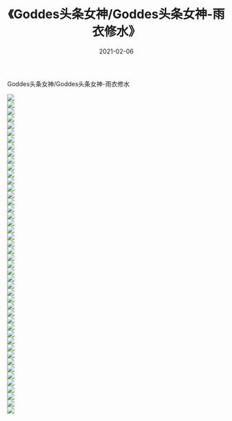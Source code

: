 ﻿---
layout: post
title:  《Goddes头条女神/Goddes头条女神-雨衣修水》
date:   2021-02-06
img: http://img.660000.xyz/Sharelink/网络美图/2021/Goddes头条女神/Goddes头条女神-雨衣修水/000.jpg
categories: [美女, 清纯, 唯美]
---

Goddes头条女神/Goddes头条女神-雨衣修水

 ![](http://img.660000.xyz/Sharelink/网络美图/2021/Goddes头条女神/Goddes头条女神-雨衣修水/001.jpg) <br>![](http://img.660000.xyz/Sharelink/网络美图/2021/Goddes头条女神/Goddes头条女神-雨衣修水/002.jpg) <br>![](http://img.660000.xyz/Sharelink/网络美图/2021/Goddes头条女神/Goddes头条女神-雨衣修水/003.jpg) <br>![](http://img.660000.xyz/Sharelink/网络美图/2021/Goddes头条女神/Goddes头条女神-雨衣修水/004.jpg) <br>![](http://img.660000.xyz/Sharelink/网络美图/2021/Goddes头条女神/Goddes头条女神-雨衣修水/005.jpg) <br>![](http://img.660000.xyz/Sharelink/网络美图/2021/Goddes头条女神/Goddes头条女神-雨衣修水/006.jpg) <br>![](http://img.660000.xyz/Sharelink/网络美图/2021/Goddes头条女神/Goddes头条女神-雨衣修水/007.jpg) <br>![](http://img.660000.xyz/Sharelink/网络美图/2021/Goddes头条女神/Goddes头条女神-雨衣修水/008.jpg) <br>![](http://img.660000.xyz/Sharelink/网络美图/2021/Goddes头条女神/Goddes头条女神-雨衣修水/009.jpg) <br>![](http://img.660000.xyz/Sharelink/网络美图/2021/Goddes头条女神/Goddes头条女神-雨衣修水/010.jpg) <br>![](http://img.660000.xyz/Sharelink/网络美图/2021/Goddes头条女神/Goddes头条女神-雨衣修水/011.jpg) <br>![](http://img.660000.xyz/Sharelink/网络美图/2021/Goddes头条女神/Goddes头条女神-雨衣修水/012.jpg) <br>![](http://img.660000.xyz/Sharelink/网络美图/2021/Goddes头条女神/Goddes头条女神-雨衣修水/013.jpg) <br>![](http://img.660000.xyz/Sharelink/网络美图/2021/Goddes头条女神/Goddes头条女神-雨衣修水/014.jpg) <br>![](http://img.660000.xyz/Sharelink/网络美图/2021/Goddes头条女神/Goddes头条女神-雨衣修水/015.jpg) <br>![](http://img.660000.xyz/Sharelink/网络美图/2021/Goddes头条女神/Goddes头条女神-雨衣修水/016.jpg) <br>![](http://img.660000.xyz/Sharelink/网络美图/2021/Goddes头条女神/Goddes头条女神-雨衣修水/017.jpg) <br>![](http://img.660000.xyz/Sharelink/网络美图/2021/Goddes头条女神/Goddes头条女神-雨衣修水/018.jpg) <br>![](http://img.660000.xyz/Sharelink/网络美图/2021/Goddes头条女神/Goddes头条女神-雨衣修水/019.jpg) <br>![](http://img.660000.xyz/Sharelink/网络美图/2021/Goddes头条女神/Goddes头条女神-雨衣修水/020.jpg) <br>![](http://img.660000.xyz/Sharelink/网络美图/2021/Goddes头条女神/Goddes头条女神-雨衣修水/021.jpg) <br>![](http://img.660000.xyz/Sharelink/网络美图/2021/Goddes头条女神/Goddes头条女神-雨衣修水/022.jpg) <br>![](http://img.660000.xyz/Sharelink/网络美图/2021/Goddes头条女神/Goddes头条女神-雨衣修水/023.jpg) <br>![](http://img.660000.xyz/Sharelink/网络美图/2021/Goddes头条女神/Goddes头条女神-雨衣修水/024.jpg) <br>![](http://img.660000.xyz/Sharelink/网络美图/2021/Goddes头条女神/Goddes头条女神-雨衣修水/025.jpg) <br>![](http://img.660000.xyz/Sharelink/网络美图/2021/Goddes头条女神/Goddes头条女神-雨衣修水/026.jpg) <br>![](http://img.660000.xyz/Sharelink/网络美图/2021/Goddes头条女神/Goddes头条女神-雨衣修水/027.jpg) <br>![](http://img.660000.xyz/Sharelink/网络美图/2021/Goddes头条女神/Goddes头条女神-雨衣修水/028.jpg) <br>![](http://img.660000.xyz/Sharelink/网络美图/2021/Goddes头条女神/Goddes头条女神-雨衣修水/029.jpg) <br>![](http://img.660000.xyz/Sharelink/网络美图/2021/Goddes头条女神/Goddes头条女神-雨衣修水/030.jpg) <br>![](http://img.660000.xyz/Sharelink/网络美图/2021/Goddes头条女神/Goddes头条女神-雨衣修水/031.jpg) <br>![](http://img.660000.xyz/Sharelink/网络美图/2021/Goddes头条女神/Goddes头条女神-雨衣修水/032.jpg) <br>![](http://img.660000.xyz/Sharelink/网络美图/2021/Goddes头条女神/Goddes头条女神-雨衣修水/033.jpg) <br>![](http://img.660000.xyz/Sharelink/网络美图/2021/Goddes头条女神/Goddes头条女神-雨衣修水/034.jpg) <br>![](http://img.660000.xyz/Sharelink/网络美图/2021/Goddes头条女神/Goddes头条女神-雨衣修水/035.jpg) <br>![](http://img.660000.xyz/Sharelink/网络美图/2021/Goddes头条女神/Goddes头条女神-雨衣修水/036.jpg) <br>![](http://img.660000.xyz/Sharelink/网络美图/2021/Goddes头条女神/Goddes头条女神-雨衣修水/037.jpg) <br>![](http://img.660000.xyz/Sharelink/网络美图/2021/Goddes头条女神/Goddes头条女神-雨衣修水/038.jpg) <br>![](http://img.660000.xyz/Sharelink/网络美图/2021/Goddes头条女神/Goddes头条女神-雨衣修水/039.jpg) <br>![](http://img.660000.xyz/Sharelink/网络美图/2021/Goddes头条女神/Goddes头条女神-雨衣修水/040.jpg) <br>![](http://img.660000.xyz/Sharelink/网络美图/2021/Goddes头条女神/Goddes头条女神-雨衣修水/041.jpg) <br>![](http://img.660000.xyz/Sharelink/网络美图/2021/Goddes头条女神/Goddes头条女神-雨衣修水/042.jpg) <br>![](http://img.660000.xyz/Sharelink/网络美图/2021/Goddes头条女神/Goddes头条女神-雨衣修水/043.jpg) <br>![](http://img.660000.xyz/Sharelink/网络美图/2021/Goddes头条女神/Goddes头条女神-雨衣修水/044.jpg) <br>![](http://img.660000.xyz/Sharelink/网络美图/2021/Goddes头条女神/Goddes头条女神-雨衣修水/045.jpg) <br>![](http://img.660000.xyz/Sharelink/网络美图/2021/Goddes头条女神/Goddes头条女神-雨衣修水/046.jpg) <br>